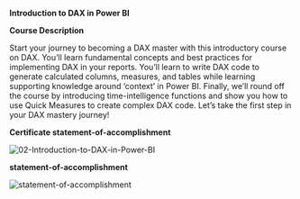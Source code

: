 **Introduction to DAX in Power BI**

**Course Description**

Start your journey to becoming a DAX master with this introductory course on DAX. You’ll learn fundamental concepts and best practices for implementing DAX in your reports. You’ll learn to write DAX code to generate calculated columns, measures, and tables while learning supporting knowledge around ‘context’ in Power BI. Finally, we’ll round off the course by introducing time-intelligence functions and show you how to use Quick Measures to create complex DAX code. Let’s take the first step in your DAX mastery journey!

**Certificate statement-of-accomplishment**

![02-Introduction-to-DAX-in-Power-BI](https://github.com/shrutipitale/Data-Analyst-in-Power-BI/assets/80112581/5275e5d9-f968-49c3-9830-400bb8b995c8)


**statement-of-accomplishment**

![statement-of-accomplishment](https://github.com/shrutipitale/Data-Analyst-in-Power-BI/assets/80112581/cbf89692-1dcc-4f5b-8dbb-1a0d8a3b262f)
